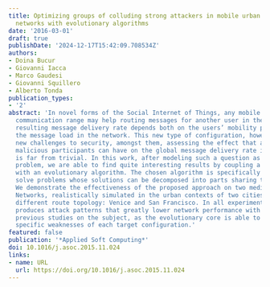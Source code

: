 ```yaml
---
title: Optimizing groups of colluding strong attackers in mobile urban communication
  networks with evolutionary algorithms
date: '2016-03-01'
draft: true
publishDate: '2024-12-17T15:42:09.708534Z'
authors:
- Doina Bucur
- Giovanni Iacca
- Marco Gaudesi
- Giovanni Squillero
- Alberto Tonda
publication_types:
- '2'
abstract: 'In novel forms of the Social Internet of Things, any mobile user within
  communication range may help routing messages for another user in the network. The
  resulting message delivery rate depends both on the users’ mobility patterns and
  the message load in the network. This new type of configuration, however, poses
  new challenges to security, amongst them, assessing the effect that a group of colluding
  malicious participants can have on the global message delivery rate in such a network
  is far from trivial. In this work, after modeling such a question as an optimization
  problem, we are able to find quite interesting results by coupling a network simulator
  with an evolutionary algorithm. The chosen algorithm is specifically designed to
  solve problems whose solutions can be decomposed into parts sharing the same structure.
  We demonstrate the effectiveness of the proposed approach on two medium-sized Delay-Tolerant
  Networks, realistically simulated in the urban contexts of two cities with very
  different route topology: Venice and San Francisco. In all experiments, our methodology
  produces attack patterns that greatly lower network performance with respect to
  previous studies on the subject, as the evolutionary core is able to exploit the
  specific weaknesses of each target configuration.'
featured: false
publication: '*Applied Soft Computing*'
doi: 10.1016/j.asoc.2015.11.024
links:
- name: URL
  url: https://doi.org/10.1016/j.asoc.2015.11.024
---
```


